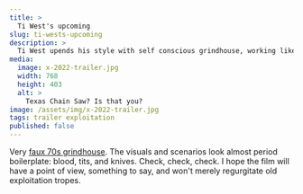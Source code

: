```yaml
---
title: >
  Ti West's upcoming
slug: ti-wests-upcoming
description: > 
  Ti West upends his style with self conscious grindhouse, working like he wants to play to a different audience.
media: 
  image: x-2022-trailer.jpg
  width: 768
  height: 403
  alt: >
    Texas Chain Saw? Is that you?
image: /assets/img/x-2022-trailer.jpg
tags: trailer exploitation
published: false
---
```


Very [faux 70s grindhouse](https://www.youtube.com/results?search_query=trailer+x+2022+ti+west+a24). The visuals and scenarios look almost period boilerplate: blood, tits, and knives. Check, check, check. I hope the film will have a point of view, something to say, and won't merely regurgitate old exploitation tropes.
